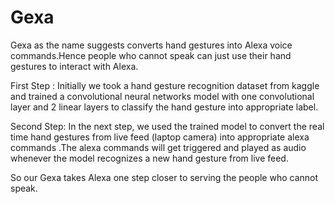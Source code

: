 # Gexa

Gexa as the name suggests converts hand gestures into Alexa voice commands.Hence people who cannot speak can just use their hand gestures to interact with  Alexa.

First Step :
Initially we took a hand gesture recognition dataset from kaggle and trained a convolutional neural networks model with one convolutional layer and 2 linear layers to classify the hand gesture into appropriate label.

Second Step:
In the next step, we used the trained model to convert the real time hand gestures from live feed (laptop camera) into appropriate alexa commands .The alexa commands will get triggered and played as audio whenever the model recognizes a new hand gesture from live feed.

So our Gexa takes Alexa one step closer to serving the people who cannot speak.
